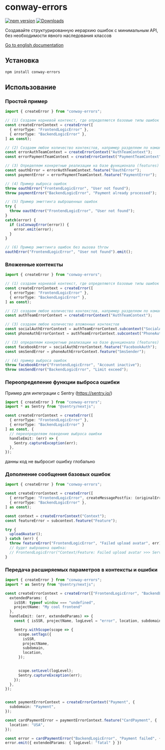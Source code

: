 # conway-errors

[![npm version](https://badge.fury.io/js/conway-errors.svg)](https://badge.fury.io/js/conway-errors)
[![Downloads](https://img.shields.io/npm/dm/conway-errors.svg)](https://www.npmjs.com/package/conway-errors)

Создавайте структурированную иерархию ошибок с минимальным API, без необходимости явного наследования классов

[Go to english documentation](README.md)

## Установка

```bash
npm install conway-errors
```

## Использование

### Простой пример

```ts
import { createError } from "conway-errors"; 

// (1) Создаем корневой контекст, где определяются базовые типы ошибок
const createErrorContext = createError([
  { errorType: "FrontendLogicError" },
  { errorType: "BackendLogicError" },
] as const);

// (2) Создаем любое количество контекстов, например разделяем по команде или контексту
const errorAuthTeamContext = createErrorContext("AuthTeamContext");
const errorPaymentTeamContext = createErrorContext("PaymentTeamContext");

// (3) Определяем конкретные реализации на базе функционала (features)
const oauthError = errorAuthTeamContext.feature("OauthError");
const paymentError = errorPaymentTeamContext.feature("PaymentError");

// (4) Пример выброса ошибок
throw oauthError("FrontendLogicError", "User not found");
throw paymentError("BackendLogicError", "Payment already processed");

// (5) Пример эмиттинга выброшенных ошибок
try {
  throw oauthError("FrontendLogicError", "User not found");
}
catch(error) {
  if (isConwayError(error)) {
    error.emit(error);
  }
}

// (6) Пример эмиттинга ошибок без вызова throw 
oauthError("FrontendLogicError", "User not found").emit();
```

### Вложенные контексты

```ts
import { createError } from "conway-errors"; 

// (1) создаем корневой контекст, где определяются базовые типы ошибок
const createErrorContext = createError([
  { errorType: "FrontendLogicError" },
  { errorType: "BackendLogicError" },
] as const);

// (2) создаем любое количество контекстов, например разделяем по команде или контексту
const authTeamErrorContext = createErrorContext("AuthTeamContext");

// (3) создаем любое количество вложенных контекстов
const socialAuthErrorContext = authTeamErrorContext.subcontext("SocialAuth");
const phoneAuthErrorContext = authTeamErrorContext.subcontext("PhoneAuth");

// (3) определяем конкретные реализации на базе функционала (features)
const facebookError = socialAuthErrorContext.feature("FacebookAuth");
const smsSendError = phoneAuthErrorContext.feature("SmsSender");

// (4) пример выброса ошибок
throw facebookError("FrontendLogicError", "Account inactive");
throw smsSendError("BackendLogicError", "Limit exceed");
```

### Переопределение функции выброса ошибки

Пример для интеграции с Sentry (<https://sentry.io/>)

```ts
import { createError } from "conway-errors"; 
import * as Sentry from "@sentry/nextjs";

const createErrorContext = createError([
  { errorType: "FrontendLogicError" },
  { errorType: "BackendLogicError" }
] as const, {
  // переопределяем поведение выброса ошибки
  handleEmit: (err) => {
    Sentry.captureException(err);
  },
});
```

данны код не выбросит ошибку глобально

### Дополнение сообщения базовых ошибок

```ts
import { createError } from "conway-errors"; 

const createErrorContext = createError([
  { errorType: "FrontendLogicError", createMessagePostfix: (originalError) => " >>> " + originalError?.message },
  { errorType: "BackendLogicError" },
] as const);

const context = createErrorContext("Context");
const featureError = subcontext.feature("Feature");

try {
  uploadAvatar();
} catch (err) {
  throw featureError("FrontendLogicError", "Failed upload avatar", err);
  // будет выброшена ошибка:
  // FrontendLogicError("Context/Feature: Failed upload avatar >>> Server upload avatar failed")
}
```

### Передача расширяемых параметров в контексты и ошибки

```ts
import { createError } from "conway-errors"; 
import * as Sentry from "@sentry/nextjs";

const createErrorContext = createError(["FrontendLogicError", "BackendLogicError"], {
  extendedParams: {
    isSSR: typeof window === "undefined",
    projectName: "My cool frontend"
  },
  handleEmit: (err, extendedParams) => {
    const { isSSR, projectName, logLevel = "error", location, subdomain } = extendedParams;

    Sentry.withScope(scope => {
      scope.setTags({
        isSSR,
        projectName,
        subdomain,
        location,
      });
      

      scope.setLevel(logLevel);
      Sentry.captureException(err);
    });
  },
});


const paymentErrorContext = createErrorContext("Payment", {
  subdomain: "Payment",
});

const cardPaymentError = paymentErrorContext.feature("CardPayment", {
  location: "USA",
});

const error = cardPaymentError("BackendLogicError", "Payment failed", { extendedParams: { a: 1 } });
error.emit({ extendedParams: { logLevel: "fatal" } })
```
